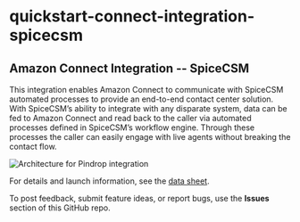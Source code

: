 # quickstart-connect-integration-spicecsm
## Amazon Connect Integration -- SpiceCSM

This integration enables Amazon Connect to communicate with SpiceCSM automated processes to provide an end-to-end contact center solution. With SpiceCSM’s ability to integrate with any disparate system, data can be fed to Amazon Connect and read back to the caller via automated processes defined in SpiceCSM’s workflow engine. Through these processes the caller can easily engage with live agents without breaking the contact flow.

![Architecture for Pindrop integration](https://d0.awsstatic.com/partner-network/QuickStart/connect/connect-integration-spicecsm-architecture.png)

For details and launch information, see the [data sheet](https://aws.amazon.com/quickstart/connect/spicecsm/).

To post feedback, submit feature ideas, or report bugs, use the **Issues** section of this GitHub repo.
